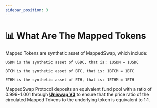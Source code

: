 ```yaml
---
sidebar_position: 3
---
```

# 📊 What Are The Mapped Tokens

Mapped Tokens are synthetic asset of MappedSwap, which include:

``USDM is the synthetic asset of USDC, that is: 1USDM = 1USDC``

``BTCM is the synthetic asset of BTC, that is: 1BTCM = 1BTC``

``ETHM is the synthetic asset of ETH, that is: 1ETHM = 1ETH``

MappedSwap Protocol deposits an equivalent fund pool with a ratio of 0.999~1.001 through **[Uniswap V3](https://docs.uniswap.org/protocol/introduction)** to ensure that the price ratio of the circulated Mapped Tokens to the underlying token is equivalent to 1:1.
